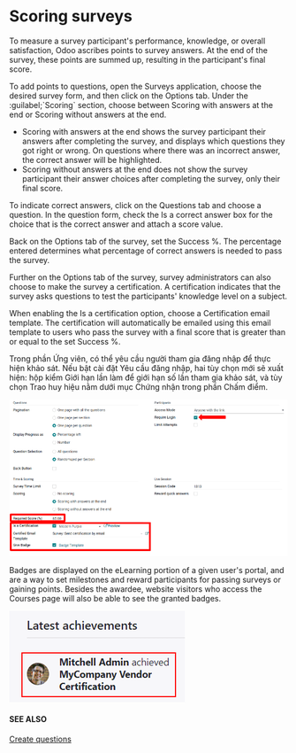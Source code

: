 # Scoring surveys

To measure a survey participant's performance, knowledge, or overall satisfaction, Odoo ascribes
points to survey answers. At the end of the survey, these points are summed up, resulting in the
participant's final score.

To add points to questions, open the Surveys application, choose the desired survey
form, and then click on the Options tab. Under the :guilabel;\`Scoring\` section, choose
between Scoring with answers at the end or Scoring without answers at the
end.

- Scoring with answers at the end shows the survey participant their answers after
  completing the survey, and displays which questions they got right or wrong. On questions where
  there was an incorrect answer, the correct answer will be highlighted.
- Scoring without answers at the end does not show the survey participant their answer
  choices after completing the survey, only their final score.

To indicate correct answers, click on the Questions tab and choose a question. In the
question form, check the Is a correct answer box for the choice that is the correct
answer and attach a score value.

Back on the Options tab of the survey, set the Success %. The percentage
entered determines what percentage of correct answers is needed to pass the survey.

Further on the Options tab of the survey, survey administrators can also choose to make
the survey a certification. A certification indicates that the survey asks questions to test the
participants' knowledge level on a subject.

When enabling the Is a certification option, choose a Certification email
template. The certification will automatically be emailed using this email template to users who
pass the survey with a final score that is greater than or equal to the set Success %.

Trong phần Ứng viên, có thể yêu cầu người tham gia đăng nhập để thực hiện khảo sát. Nếu bật cài đặt Yêu cầu đăng nhập, hai tùy chọn mới sẽ xuất hiện: hộp kiểm Giới hạn lần làm để giới hạn số lần tham gia khảo sát, và tùy chọn Trao huy hiệu nằm dưới mục Chứng nhận trong phần Chấm điểm.

![Setting the Required Score (percentage), login required, and certification template.](../../../_images/required-score-login.png)

Badges are displayed on the eLearning portion of a given user's portal, and are a way to set
milestones and reward participants for passing surveys or gaining points. Besides the awardee,
website visitors who access the Courses page will also be able to see the granted
badges.

![Example of how a badge looks on the eLearning portion of the website.](../../../_images/frontend-badges.png)

#### SEE ALSO
[Create questions](questions.md)
